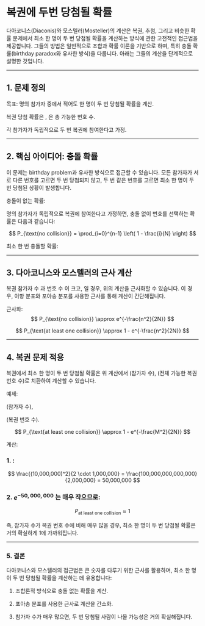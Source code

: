 # 복권에 두번 당첨될 확률

다아코니스(Diaconis)와 모스텔러(Mosteller)의 계산은 복권, 추첨, 그리고 비슷한 확률 문제에서 최소 한 명이 두 번 당첨될 확률을 계산하는 방식에 관한 고전적인 접근법을 제공합니다. 그들의 방법은 일반적으로 조합과 확률 이론을 기반으로 하며, 특히 충돌 확률(birthday paradox와 유사한 방식)을 다룹니다. 아래는 그들의 계산을 단계적으로 설명한 것입니다.


---

## 1. 문제 정의

목표: 명의 참가자 중에서 적어도 한 명이 두 번 당첨될 확률을 계산.

복권 당첨 확률은 , 은 총 가능한 번호 수.

각 참가자가 독립적으로 두 번 복권에 참여한다고 가정.



---

## 2. 핵심 아이디어: 충돌 확률

이 문제는 birthday problem과 유사한 방식으로 접근할 수 있습니다.
모든 참가자가 서로 다른 번호를 고르면 두 번 당첨되지 않고, 두 번 같은 번호를 고르면 최소 한 명이 두 번 당첨된 상황이 발생합니다.


충돌이 없는 확률:

명의 참가자가 독립적으로 복권에 참여한다고 가정하면, 충돌 없이 번호를 선택하는 확률은 다음과 같습니다:

$$
P_{\text{no collision}} = \prod_{i=0}^{n-1} \left( 1 - \frac{i}{N} \right)
$$

최소 한 번 충돌할 확률:





---

## 3. 다아코니스와 모스텔러의 근사 계산

복권 참가자 수 과 번호 수 이 크고, 일 경우, 위의 계산을 근사화할 수 있습니다.
이 경우, 이항 분포와 포아송 분포를 사용한 근사를 통해 계산이 간단해집니다.

근사화:
$$
P_{\text{no collision}} \approx e^{-\frac{n^2}{2N}}
$$

$$
P_{\text{at least one collision}} \approx 1 - e^{-\frac{n^2}{2N}}
$$

---

## 4. 복권 문제 적용

복권에서 최소 한 명이 두 번 당첨될 확률은 위 계산에서  (참가자 수),  (전체 가능한 복권 번호 수)로 치환하여 계산할 수 있습니다.

예제:

 (참가자 수),

 (복권 번호 수).

$$
P_{\text{at least one collision}} \approx 1 - e^{-\frac{M^2}{2N}}
$$

계산:

### 1. :


$$
\frac{(10,000,000)^2}{2 \cdot 1,000,000} = \frac{100,000,000,000,000}{2,000,000} = 50,000,000
$$

### 2. $e^{-50,000,000}$ 는 매우 작으므로:


$$
P_{\text{at least one collision}} \approx 1
$$

즉, 참가자 수가 복권 번호 수에 비해 매우 많을 경우, 최소 한 명이 두 번 당첨될 확률은 거의 확실하게 1에 가까워집니다.


---

### 5. 결론

다아코니스와 모스텔러의 접근법은 큰 숫자를 다루기 위한 근사를 활용하며, 최소 한 명이 두 번 당첨될 확률을 계산하는 데 유용합니다:

1. 조합론적 방식으로 충돌 없는 확률을 계산.


2. 포아송 분포를 사용한 근사로 계산을 간소화.


3. 참가자 수가 매우 많으면, 두 번 당첨될 사람이 나올 가능성은 거의 확실해집니다.

